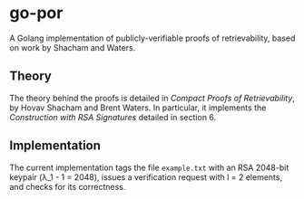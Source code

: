 go-por
======

A Golang implementation of publicly-verifiable proofs of retrievability, based on work by Shacham and Waters.

## Theory

The theory behind the proofs is detailed in *Compact Proofs of Retrievability*, by Hovav Shacham and Brent Waters. In particular, it implements the *Construction with RSA Signatures* detailed in section 6.

## Implementation

The current implementation tags the file `example.txt` with an RSA 2048-bit keypair (λ_1 - 1 = 2048), issues a verification request with l = 2 elements, and checks for its correctness.